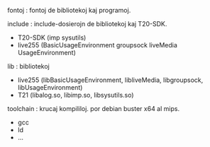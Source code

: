 
fontoj : fontoj de bibliotekoj kaj programoj.
	
include : include-dosierojn de bibliotekoj kaj T20-SDK.
* T20-SDK (imp sysutils)
* live255 (BasicUsageEnvironment  groupsock liveMedia UsageEnvironment)

lib : bibliotekoj
* live255 (libBasicUsageEnvironment, libliveMedia, libgroupsock, libUsageEnvironment)
* T21 (libalog.so, libimp.so, libsysutils.so)

toolchain : krucaj kompililoj. por debian buster x64 al mips.
* gcc
* ld
* ...
